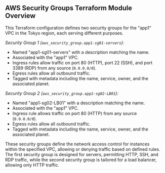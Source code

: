 ## AWS Security Groups Terraform Module Overview

This Terraform configuration defines two security groups for the "app1" VPC in the Tokyo region, each serving different purposes.

*Security Group 1 (`aws_security_group.app1-sg01-servers`):*
- Named "app1-sg01-servers" with a description matching the name.
- Associated with the "app1" VPC.
- Ingress rules allow traffic on port 80 (HTTP), port 22 (SSH), and port 3389 (RDP) from any source (`0.0.0.0/0`).
- Egress rules allow all outbound traffic.
- Tagged with metadata including the name, service, owner, and the associated planet.

*Security Group 2 (`aws_security_group.app1-sg02-LB01`):*
- Named "app1-sg02-LB01" with a description matching the name.
- Associated with the "app1" VPC.
- Ingress rule allows traffic on port 80 (HTTP) from any source (`0.0.0.0/0`).
- Egress rules allow all outbound traffic.
- Tagged with metadata including the name, service, owner, and the associated planet.

These security groups define the network access control for instances within the specified VPC, allowing or denying traffic based on defined rules. The first security group is designed for servers, permitting HTTP, SSH, and RDP traffic, while the second security group is tailored for a load balancer, allowing only HTTP traffic.
